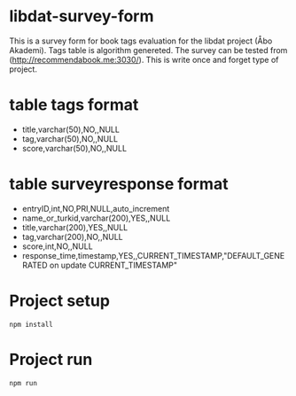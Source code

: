 # libdat-survey-form
This is a survey form for book tags evaluation for the libdat project (Åbo Akademi). Tags table is algorithm genereted. The survey can be tested from (http://recommendabook.me:3030/). This is write once and forget type of project. 

# table tags format
- title,varchar(50),NO,,NULL
- tag,varchar(50),NO,,NULL
- score,varchar(50),NO,,NULL

# table surveyresponse format
- entryID,int,NO,PRI,NULL,auto_increment
- name_or_turkid,varchar(200),YES,,NULL
- title,varchar(200),YES,,NULL
- tag,varchar(200),NO,,NULL
- score,int,NO,,NULL
- response_time,timestamp,YES,,CURRENT_TIMESTAMP,"DEFAULT_GENERATED on update CURRENT_TIMESTAMP"

# Project setup
```
npm install
```

# Project run
```
npm run
```

